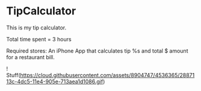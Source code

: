 TipCalculator
=============

This is my tip calculator. 

Total time spent = 3 hours

Required stores:
An iPhone App that calculates tip %s and total $ amount for a restaurant bill.


! Stuff(https://cloud.githubusercontent.com/assets/8904747/4536365/2887113c-4dc5-11e4-905e-713aea1d1086.gif)

